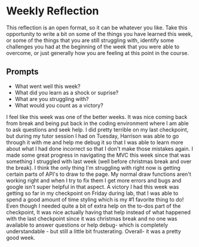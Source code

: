 # Weekly Reflection
This reflection is an open format, so it can be whatever you like. Take this opportunity to write a bit on some of the things you have learned this week, or some of the things that you are still struggling with, identify some challenges you had at the beginning of the week that you were able to overcome, or just generally how you are feeling at this point in the course.

## Prompts
- What went well this week?
- What did you learn as a shock or suprise?
- What are you struggling with?
- What would you count as a victory?


I feel like this week was one of the better weeks. It was nice coming back from break and being put back in the coding environment where I am able to ask questions and seek help. I did pretty terrible on my last checkpoint, but during my tutor session I had on Tuesday, Harrison was able to go through it with me and help me debug it so that I was able to learn more about what I had done incorrect so that I don't make those mistakes again. I made some great progress in navigating the MVC this week since that was something I struggled with last week (well before christmas break and over the break). I think the only thing I'm struggling with right now is getting certain parts of API's to draw to the page. My normal draw functions aren't working right and when I try to fix them I get more errors and bugs and google isn't super helpful in that aspect. A victory I had this week was getting so far in my checkpoint on Friday during lab, that I was able to spend a good amount of time styling which is my #1 favorite thing to do! Even though I needed quite a bit of extra help on the to-dos part of the checkpoint, It was nice actually having that help instead of what happened with the last checkpoint since it was christmas break and no one was available to answer questions or help debug- which is completely understandable - but still a little bit frusterating. Overall- it was a pretty good week.